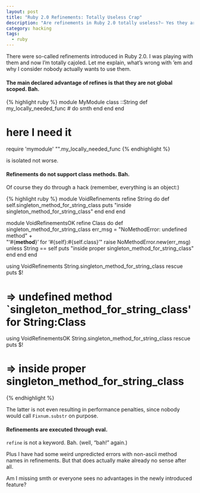 ```yaml
---
layout: post
title: "Ruby 2.0 Refinements: Totally Useless Crap"
description: "Are refinements in Ruby 2.0 totally useless?— Yes they are."
category: hacking
tags:
  - ruby
---
```

There were so-called refinements introduced in Ruby 2.0. I was playing with them and now I’m totally cajoled.
Let me explain, what’s wrong with ’em and why I consider nobody actually wants to use them.

#### The main declared advantage of refines is that they are not global scoped. Bah.

{% highlight ruby %}
module MyModule
  class ::String
    def my_locally_needed_func
      # do smth 
    end
  end
end

# here I need it
require 'mymodule'
"".my_locally_needed_func
{% endhighlight %}

is isolated not worse.

#### Refinements do not support class methods. Bah.

Of course they do through a hack (remember, everything is an object:)

{% highlight ruby %}
module VoidRefinements
  refine String do
    def self.singleton_method_for_string_class
      puts "inside singleton_method_for_string_class"
    end 
  end 
end

module VoidRefinementsOK
  refine Class do
    def singleton_method_for_string_class
      err_msg = "NoMethodError: undefined method" + \
                "‘#{__method__}’ for ‘#{self}:#{self.class}’"
      raise NoMethodError.new(err_msg) unless String == self
      puts "inside proper singleton_method_for_string_class"
    end 
  end 
end

using VoidRefinements
String.singleton_method_for_string_class rescue puts $!
# ⇒ undefined method `singleton_method_for_string_class' for String:Class

using VoidRefinementsOK
String.singleton_method_for_string_class rescue puts $!
# ⇒ inside proper singleton_method_for_string_class
{% endhighlight %}

The latter is not even resulting in performance penalties, since nobody would call `Fixnum.substr` on purpose.

#### Refinements are executed through eval.

`refine` is not a keyword. Bah. (well, “bah!” again.)

Plus I have had some weird unpredicted errors with non-ascii method names in refinements. But that does actually
make already no sense after all.

Am I missing smth or everyone sees no advantages in the newly introduced feature?

